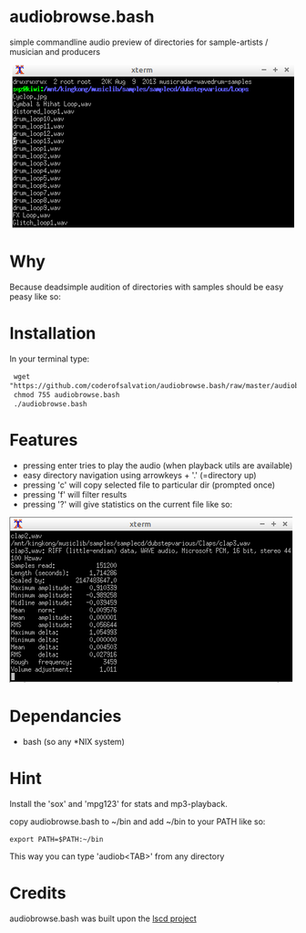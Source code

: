 # audiobrowse.bash
simple commandline audio preview of directories for sample-artists / musician and producers

<center><img alt="" src="audiobrowse.bash.png"/></center>

# Why

Because deadsimple audition of directories with samples should be easy peasy like so:

# Installation 

In your terminal type:

     wget "https://github.com/coderofsalvation/audiobrowse.bash/raw/master/audiobrowse.bash"
     chmod 755 audiobrowse.bash
     ./audiobrowse.bash

# Features

* pressing enter tries to play the audio (when playback utils are available)
* easy directory navigation using arrowkeys + '.' (=directory up)
* pressing 'c' will copy selected file to particular dir (prompted once)
* pressing 'f' will filter results
* pressing '?' will give statistics on the current file like so:

<img alt="" src="audiobrowse.bash.stats.png"/>

# Dependancies

* bash (so any *NIX system)

# Hint

Install the 'sox' and 'mpg123' for stats and mp3-playback.

copy audiobrowse.bash to ~/bin and add ~/bin to your PATH like so:

    export PATH=$PATH:~/bin

This way you can type 'audiob\<TAB\>' from any directory

# Credits 

audiobrowse.bash was built upon the [lscd project](https://github.com/hut/lscd)

